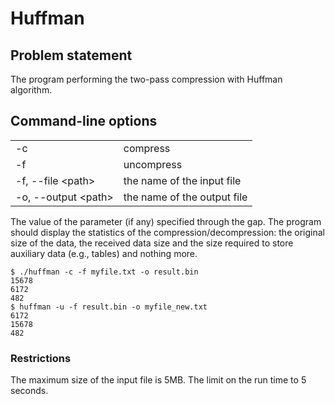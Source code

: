 Huffman
=======

Problem statement
-----------------
The program performing the two-pass compression with Huffman algorithm.

Command-line options
--------------------
<table>
  <tbody>
    <tr>
      <td>-c</td>
      <td>compress</td>
    </tr>
    <tr>
      <td>-f</td>
      <td>uncompress</td>
    </tr>
    <tr>
      <td>-f, --file &lt;path> </td>
      <td>the name of the input file</td>
    </tr>
    <tr>
      <td>-o, --output &lt;path></td>
      <td>the name of the output file</td>
    </tr>
  </tbody>
</table>

The value of the parameter (if any) specified through the gap.
The program should display the statistics of the compression/decompression:
the original size of the data, the received data size and the size required
to store auxiliary data (e.g., tables) and nothing more.

    $ ./huffman -c -f myfile.txt -o result.bin
    15678
    6172
    482
    $ huffman -u -f result.bin -o myfile_new.txt
    6172
    15678
    482

### Restrictions
The maximum size of the input file is 5MB. The limit on the run time to 5 seconds.